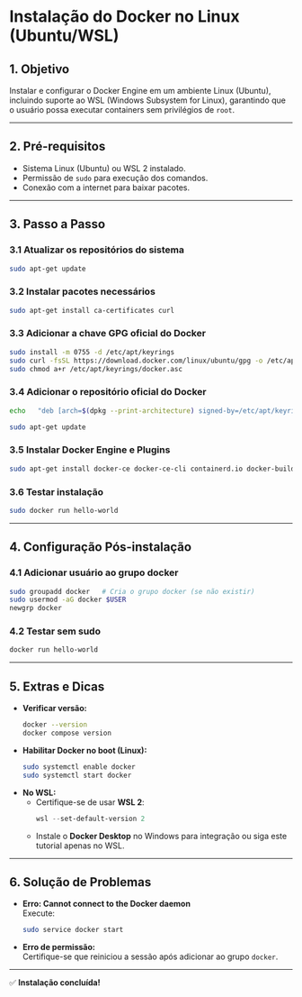 
# **Instalação do Docker no Linux (Ubuntu/WSL)**

## **1. Objetivo**
Instalar e configurar o Docker Engine em um ambiente Linux (Ubuntu), incluindo suporte ao WSL (Windows Subsystem for Linux), garantindo que o usuário possa executar containers sem privilégios de `root`.

---

## **2. Pré-requisitos**
- Sistema Linux (Ubuntu) ou WSL 2 instalado.
- Permissão de `sudo` para execução dos comandos.
- Conexão com a internet para baixar pacotes.

---

## **3. Passo a Passo**

### **3.1 Atualizar os repositórios do sistema**
```bash
sudo apt-get update
```

### **3.2 Instalar pacotes necessários**
```bash
sudo apt-get install ca-certificates curl
```

### **3.3 Adicionar a chave GPG oficial do Docker**
```bash
sudo install -m 0755 -d /etc/apt/keyrings
sudo curl -fsSL https://download.docker.com/linux/ubuntu/gpg -o /etc/apt/keyrings/docker.asc
sudo chmod a+r /etc/apt/keyrings/docker.asc
```

### **3.4 Adicionar o repositório oficial do Docker**
```bash
echo   "deb [arch=$(dpkg --print-architecture) signed-by=/etc/apt/keyrings/docker.asc] https://download.docker.com/linux/ubuntu   $(. /etc/os-release && echo "${UBUNTU_CODENAME:-$VERSION_CODENAME}") stable" |   sudo tee /etc/apt/sources.list.d/docker.list > /dev/null

sudo apt-get update
```

### **3.5 Instalar Docker Engine e Plugins**
```bash
sudo apt-get install docker-ce docker-ce-cli containerd.io docker-buildx-plugin docker-compose-plugin
```

### **3.6 Testar instalação**
```bash
sudo docker run hello-world
```

---

## **4. Configuração Pós-instalação**

### **4.1 Adicionar usuário ao grupo docker**
```bash
sudo groupadd docker   # Cria o grupo docker (se não existir)
sudo usermod -aG docker $USER
newgrp docker
```

### **4.2 Testar sem sudo**
```bash
docker run hello-world
```

---

## **5. Extras e Dicas**
- **Verificar versão:**
  ```bash
  docker --version
  docker compose version
  ```
- **Habilitar Docker no boot (Linux):**
  ```bash
  sudo systemctl enable docker
  sudo systemctl start docker
  ```
- **No WSL:** 
  - Certifique-se de usar **WSL 2**:
    ```powershell
    wsl --set-default-version 2
    ```
  - Instale o **Docker Desktop** no Windows para integração ou siga este tutorial apenas no WSL.

---

## **6. Solução de Problemas**
- **Erro: Cannot connect to the Docker daemon**  
  Execute:
  ```bash
  sudo service docker start
  ```
- **Erro de permissão:**  
  Certifique-se que reiniciou a sessão após adicionar ao grupo `docker`.

---

✅ **Instalação concluída!**
